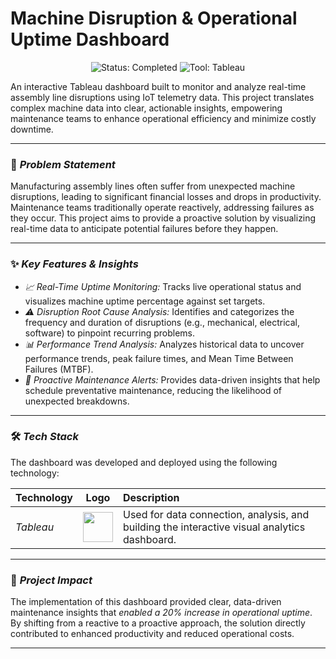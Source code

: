 # Machine Disruption & Operational Uptime Dashboard

<p align="center">
  <img src="https://img.shields.io/badge/Status-Completed-green?style=for-the-badge" alt="Status: Completed">
  <img src="https://img.shields.io/badge/Tool-Tableau-blue?style=for-the-badge" alt="Tool: Tableau">
</p>

An interactive Tableau dashboard built to monitor and analyze real-time assembly line disruptions using IoT telemetry data. This project translates complex machine data into clear, actionable insights, empowering maintenance teams to enhance operational efficiency and minimize costly downtime.

---

### 🎯 *Problem Statement*

Manufacturing assembly lines often suffer from unexpected machine disruptions, leading to significant financial losses and drops in productivity. Maintenance teams traditionally operate reactively, addressing failures as they occur. This project aims to provide a proactive solution by visualizing real-time data to anticipate potential failures before they happen.

---

### ✨ *Key Features & Insights*

* *📈 Real-Time Uptime Monitoring:* Tracks live operational status and visualizes machine uptime percentage against set targets.
* *⚠ Disruption Root Cause Analysis:* Identifies and categorizes the frequency and duration of disruptions (e.g., mechanical, electrical, software) to pinpoint recurring problems.
* *📊 Performance Trend Analysis:* Analyzes historical data to uncover performance trends, peak failure times, and Mean Time Between Failures (MTBF).
* *🔧 Proactive Maintenance Alerts:* Provides data-driven insights that help schedule preventative maintenance, reducing the likelihood of unexpected breakdowns.

---

### 🛠 *Tech Stack*

The dashboard was developed and deployed using the following technology:

| Technology | Logo | Description |
| :--- | :---: | :--- |
| *Tableau* | <img src="https://upload.wikimedia.org/wikipedia/commons/4/4b/Tableau_Logo.png" width="48"> | Used for data connection, analysis, and building the interactive visual analytics dashboard. |

---

### 🚀 *Project Impact*

The implementation of this dashboard provided clear, data-driven maintenance insights that *enabled a 20% increase in operational uptime*. By shifting from a reactive to a proactive approach, the solution directly contributed to enhanced productivity and reduced operational costs.

---

